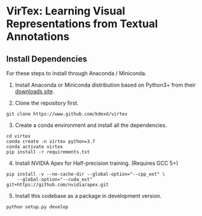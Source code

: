 VirTex: Learning Visual Representations from Textual Annotations
================================================================

Install Dependencies
--------------------

For these steps to install through Anaconda / Miniconda.

1. Install Anaconda or Miniconda distribution based on Python3+ from their [downloads site](https://conda.io/docs/user-guide/install/download.html).


2. Clone the repository first.

```
git clone https://www.github.com/kdexd/virtex
```

3. Create a conda environment and install all the dependencies.

```
cd virtex
conda create -n virtex python=3.7
conda activate virtex
pip install -r requirements.txt
```

<!-- Mention apt dependency: ZeroMQ (libzmq3-dev) -->

4. Install NVIDIA Apex for Half-precision training. (Requires GCC 5+)

```
pip install -v --no-cache-dir --global-option="--cpp_ext" \
    --global-option="--cuda_ext" git+https://github.com/nvidia/apex.git
```


5. Install this codebase as a package in development version.

```
python setup.py develop
```
